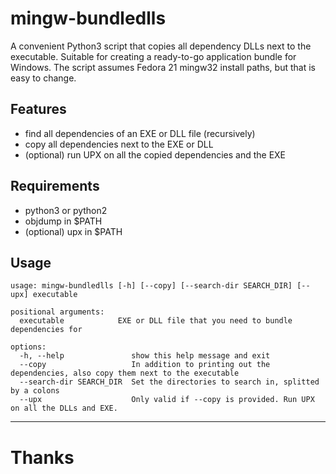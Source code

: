 # mingw-bundledlls
A convenient Python3 script that copies all dependency DLLs next to the executable. Suitable for creating a ready-to-go application bundle for Windows. The script assumes Fedora 21 mingw32 install paths, but that is easy to change.

## Features
 - find all dependencies of an EXE or DLL file (recursively)
 - copy all dependencies next to the EXE or DLL
 - (optional) run UPX on all the copied dependencies and the EXE

## Requirements
 - python3 or python2
 - objdump in $PATH
 - (optional) upx in $PATH

## Usage

```
usage: mingw-bundledlls [-h] [--copy] [--search-dir SEARCH_DIR] [--upx] executable

positional arguments:
  executable            EXE or DLL file that you need to bundle dependencies for

options:
  -h, --help               show this help message and exit
  --copy                   In addition to printing out the dependencies, also copy them next to the executable
  --search-dir SEARCH_DIR  Set the directories to search in, splitted by a colons
  --upx                    Only valid if --copy is provided. Run UPX on all the DLLs and EXE.
```

---
# Thanks

